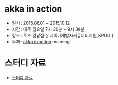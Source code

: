 # akka in action

* 일시 : 2015.06.01 ~ 2015.10.12
* 시간 : 매주 월요일 7시 30분 ~ 9시 30분
* 장소 : 토즈 강남점 (; 네이버개발자커뮤니티지원_KPUG )
* 주제 : [akka in action](http://www.manning.com/roestenburg/) manning

# 스터디 자료

* [스터디 자료](https://github.com/kpug/akka/tree/master/wiki)
